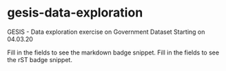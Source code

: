 # gesis-data-exploration
GESIS - Data exploration exercise on Government Dataset
Starting on 04.03.20

Fill in the fields to see the markdown badge snippet.
Fill in the fields to see the rST badge snippet.
